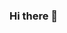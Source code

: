 ### Hi there 👋

<!--
**BermanDar/BermanDar** is a ✨ _special_ ✨ repository because its `README.md` (this file) appears on your GitHub profile.

Here are some ideas to get you started:

### Выполнение задания № 9 с опредлением валидности номеров, и удалением лишникх повторов
-->
